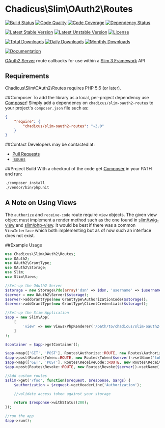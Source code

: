 # Chadicus\Slim\OAuth2\Routes

[![Build Status](https://travis-ci.org/chadicus/slim-oauth2-routes.svg?branch=master)](https://travis-ci.org/chadicus/slim-oauth2-routes)
[![Code Quality](https://scrutinizer-ci.com/g/chadicus/slim-oauth2-routes/badges/quality-score.png?b=master)](https://scrutinizer-ci.com/g/chadicus/slim-oauth2-routes/?branch=master)
[![Code Coverage](https://coveralls.io/repos/github/chadicus/slim-oauth2-routes/badge.svg?branch=master)](https://coveralls.io/github/chadicus/slim-oauth2-routes?branch=master)
[![Dependency Status](https://www.versioneye.com/user/projects/55b908ed653762001a00133c/badge.svg?style=flat)](https://www.versioneye.com/user/projects/55b908ed653762001a00133c)

[![Latest Stable Version](https://poser.pugx.org/chadicus/slim-oauth2-routes/v/stable)](https://packagist.org/packages/chadicus/slim-oauth2-routes)
[![Latest Unstable Version](https://poser.pugx.org/chadicus/slim-oauth2-routes/v/unstable)](https://packagist.org/packages/chadicus/slim-oauth2-routes)
[![License](https://poser.pugx.org/chadicus/slim-oauth2-routes/license)](https://packagist.org/packages/chadicus/slim-oauth2-routes)

[![Total Downloads](https://poser.pugx.org/chadicus/slim-oauth2-routes/downloads)](https://packagist.org/packages/chadicus/slim-oauth2-routes)
[![Daily Downloads](https://poser.pugx.org/chadicus/slim-oauth2-routes/d/daily)](https://packagist.org/packages/chadicus/slim-oauth2-routes)
[![Monthly Downloads](https://poser.pugx.org/chadicus/slim-oauth2-routes/d/monthly)](https://packagist.org/packages/chadicus/slim-oauth2-routes)

[![Documentation](https://img.shields.io/badge/reference-phpdoc-blue.svg?style=flat)](http://pholiophp.org/chadicus/slim-oauth2-routes)

[OAuth2 Server](http://bshaffer.github.io/oauth2-server-php-docs/) route callbacks for use within a [Slim 3 Framework](http://www.slimframework.com/) API

## Requirements

Chadicus\Slim\OAuth2\Routes requires PHP 5.6 (or later).

##Composer
To add the library as a local, per-project dependency use [Composer](http://getcomposer.org)! Simply add a dependency on
`chadicus/slim-oauth2-routes` to your project's `composer.json` file such as:

```json
{
    "require": {
        "chadicus/slim-oauth2-routes": "~3.0"
    }
}
```

##Contact
Developers may be contacted at:

 * [Pull Requests](https://github.com/chadicus/slim-oauth2-routes/pulls)
 * [Issues](https://github.com/chadicus/slim-oauth2-routes/issues)

##Project Build
With a checkout of the code get [Composer](http://getcomposer.org) in your PATH and run:

```sh
./composer install
./vendor/bin/phpunit
```

## A Note on Using Views
The `authorize` and `receive-code` route require `view` objects. The given view object must implement a render method such as the one found in [slim/twig-view](https://github.com/slimphp/Twig-View/blob/master/src/Twig.php#L103) and [slim/php-view](https://github.com/slimphp/PHP-View/blob/master/src/PhpRenderer.php#L64). It would be best if there was a common `ViewInterface` which both implementing but as of now such an interface does not exist.

##Example Usage
```php
use Chadicus\Slim\OAuth2\Routes;
use OAuth2;
use OAuth2\GrantType;
use OAuth2\Storage;
use Slim;
use Slim\Views;

//Set-up the OAuth2 Server
$storage = new Storage\Pdo(array('dsn' => $dsn, 'username' => $username, 'password' => $password));
$server = new OAuth2\Server($storage);
$server->addGrantType(new GrantType\AuthorizationCode($storage));
$server->addGrantType(new GrantType\ClientCredentials($storage));

//Set-up the Slim Application
$app = new Slim\App(
    [
        'view' => new Views\PhpRenderer('/path/to/chadicus/slim-oauth2-routes/templates'),
    ]
);

$container = $app->getContainer();

$app->map(['GET', 'POST'], Routes\Authorize::ROUTE, new Routes\Authorize($server, $container['view']))->setName('authorize');
$app->post(Routes\Token::ROUTE, new Routes\Token($server)->setName('token');
$app->map(['GET', 'POST'], Routes\ReceiveCode::ROUTE, new Routes\ReceiveCode($server, $container['view']))->setName('receive-code');
$app->post(Routes\Revoke::ROUTE, new Routes\Revoke($server))->setName('revoke');

//Add custom routes
$slim->get('/foo', function($request, $response, $args) {
    $authorization = $request->getHeaderLine('Authorization');

    //validate access token against your storage

    return $response->withStatus(200);
});

//run the app
$app->run();
```
